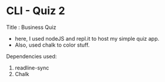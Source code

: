 # CLI - Quiz 2

Title : Business Quiz

- here, I used nodeJS and repl.it to host my simple quiz app.
- Also, used chalk to color stuff.

Dependencies used:
1. readline-sync
2. Chalk
